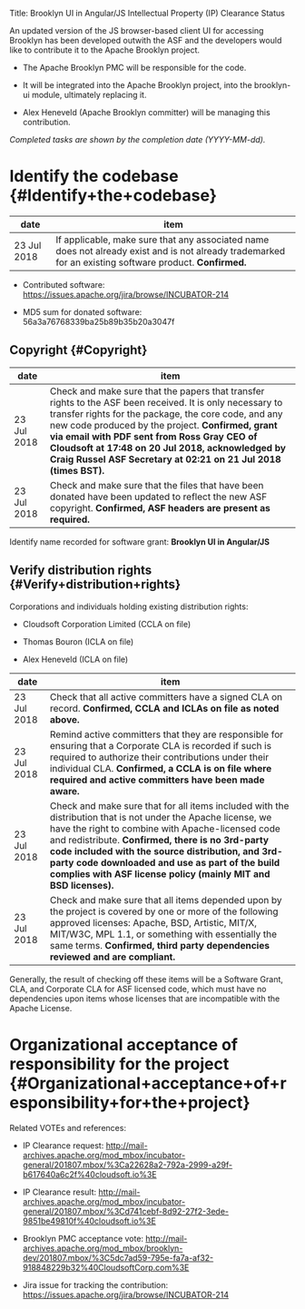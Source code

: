 Title: Brooklyn UI in Angular/JS Intellectual Property (IP) Clearance Status


An updated version of the JS browser-based client UI for accessing Brooklyn has been developed outwith the ASF and the developers would like to contribute it to the Apache Brooklyn project.



- The Apache Brooklyn PMC will be responsible for the code.


- It will be integrated into the Apache Brooklyn project, into the brooklyn-ui module, ultimately replacing it.


- Alex Heneveld (Apache Brooklyn committer) will be managing this contribution.

 _Completed tasks are shown by the completion date (YYYY-MM-dd)._ 


# Identify the codebase {#Identify+the+codebase}

| date | item |
|------|------|
| 23 Jul 2018 | If applicable, make sure that any associated name does not already exist and is not already trademarked for an existing software product. **Confirmed.**  |


- Contributed software: https://issues.apache.org/jira/browse/INCUBATOR-214

- MD5 sum for donated software: 56a3a76768339ba25b89b35b20a3047f

## Copyright {#Copyright}

| date | item |
|------|------|
| 23 Jul 2018 | Check and make sure that the papers that transfer rights to the ASF been received. It is only necessary to transfer rights for the package, the core code, and any new code produced by the project. **Confirmed, grant via email with PDF sent from Ross Gray CEO of Cloudsoft at 17:48 on 20 Jul 2018, acknowledged by Craig Russel ASF Secretary at 02:21 on 21 Jul 2018 (times BST).**  |
| 23 Jul 2018 | Check and make sure that the files that have been donated have been updated to reflect the new ASF copyright. **Confirmed, ASF headers are present as required.**  |

Identify name recorded for software grant: **Brooklyn UI in Angular/JS** 


## Verify distribution rights {#Verify+distribution+rights}

Corporations and individuals holding existing distribution rights:



- Cloudsoft Corporation Limited (CCLA on file)

- Thomas Bouron (ICLA on file)

- Alex Heneveld (ICLA on file)

| date | item |
|------|------|
| 23 Jul 2018 | Check that all active committers have a signed CLA on record. **Confirmed, CCLA and ICLAs on file as noted above.**  |
| 23 Jul 2018 | Remind active committers that they are responsible for ensuring that a Corporate CLA is recorded if such is required to authorize their contributions under their individual CLA. **Confirmed, a CCLA is on file where required and active committers have been made aware.**  |
| 23 Jul 2018 | Check and make sure that for all items included with the distribution that is not under the Apache license, we have the right to combine with Apache-licensed code and redistribute. **Confirmed, there is no 3rd-party code included with the source distribution, and 3rd-party code downloaded and use as part of the build complies with ASF license policy (mainly MIT and BSD licenses).**  |
| 23 Jul 2018 | Check and make sure that all items depended upon by the project is covered by one or more of the following approved licenses: Apache, BSD, Artistic, MIT/X, MIT/W3C, MPL 1.1, or something with essentially the same terms. **Confirmed, third party dependencies reviewed and are compliant.**  |

Generally, the result of checking off these items will be a Software Grant, CLA, and Corporate CLA for ASF licensed code, which must have no dependencies upon items whose licenses that are incompatible with the Apache License.


# Organizational acceptance of responsibility for the project {#Organizational+acceptance+of+responsibility+for+the+project}

Related VOTEs and references:



- IP Clearance request: http://mail-archives.apache.org/mod_mbox/incubator-general/201807.mbox/%3Ca22628a2-792a-2999-a29f-b617640a6c2f%40cloudsoft.io%3E

- IP Clearance result: http://mail-archives.apache.org/mod_mbox/incubator-general/201807.mbox/%3Cd741cebf-8d92-27f2-3ede-9851be49810f%40cloudsoft.io%3E

- Brooklyn PMC acceptance vote: http://mail-archives.apache.org/mod_mbox/brooklyn-dev/201807.mbox/%3C5dc7ad59-795e-fa7a-af32-918848229b32%40CloudsoftCorp.com%3E

- Jira issue for tracking the contribution: https://issues.apache.org/jira/browse/INCUBATOR-214
